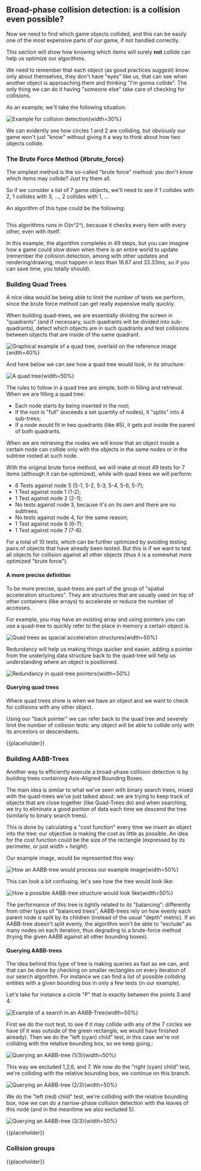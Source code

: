 Broad-phase collision detection: is a collision even possible?
--------------------------------------------------------------

Now we need to find which game objects collided, and this can be easily one of the most expensive parts of our game, if not handled correctly.

This section will show how knowing which items will surely **not** collide can help us optimize our algorithms.

We need to remember that each object (as good practices suggest) know only about themselves, they don't have "eyes" like us, that can see when another object is approaching them and thinking "I'm gonna collide". The only thing we can do it having "someone else" take care of checking for collisions.

As an example, we'll take the following situation:

![Example for collision detection](./images/collision_detection/collision_example.svg){width=30%}

We can evidently see how circles 1 and 2 are colliding, but obviously our game won't just "know" without giving it a way to think about how two objects collide.

### The Brute Force Method {#brute_force}

The simplest method is the so-called "brute force" method: you don't know which items may collide? Just try them all.

So if we consider a list of 7 game objects, we'll need to see if 1 collides with 2, 1 collides with 3, ..., 2 collides with 1, ...

An algorithm of this type could be the following:

```{src='collisiondetection/brute_force' caption='Brute Force Method of collision search'}
```

This algorithms runs in O(n^2^), because it checks every item with every other, even with itself.

In this example, the algorithm completes in 49 steps, but you can imagine how a game could slow down when there is an entire world to update (remember the collision detection, among with other updates and rendering/drawing, must happen in less than 16.67 and 33.33ms, so if you can save time, you totally should).

### Building Quad Trees

A nice idea would be being able to limit the number of tests we perform, since the brute force method can get really expensive really quickly.

When building quad-trees, we are essentially dividing the screen in "quadrants" (and if necessary, such quadrants will be divided into sub-quadrants), detect which objects are in such quadrants and test collisions between objects that are inside of the same quadrant.

![Graphical example of a quad tree, overlaid on the reference image](./images/collision_detection/collision_quad_example.svg){width=40%}

And here below we can see how a quad tree would look, in its structure:

![A quad tree](./images/collision_detection/quad_tree.svg){width=50%}

The rules to follow in a quad tree are simple, both in filling and retrieval. When we are filling a quad tree:

- Each node starts by being inserted in the root;
- If the root is "full" (exceeds a set quantity of nodes), it "splits" into 4 sub-trees;
- If a node would fit in two quadrants (like #5), it gets put inside the parent of both quadrants.

When we are retrieving the nodes we will know that an object inside a certain node can collide only with the objects in the same nodes or in the subtree rooted at such node.

With the original brute force method, we will make at most 49 tests for 7 items (although it can be optimized), while with quad trees we will perform:

- 6 Tests against node 5 (5-1, 5-2, 5-3, 5-4, 5-6, 5-7);
- 1 Test against node 1 (1-2);
- 1 Test against node 2 (2-1);
- No tests against node 3, because it's on its own and there are no subtrees;
- No tests against node 4, for the same reason;
- 1 Test against node 6 (6-7);
- 1 Test against node 7 (7-6).

For a total of 10 tests, which can be further optimized by avoiding testing pairs of objects that have already been tested. But this is if we want to test all objects for collision against all other objects (thus it is a somewhat more optimized "brute force").

#### A more precise definition

To be more precise, quad-trees are part of the group of "spatial acceleration structures". They are structures that are usually used on top of other containers (like arrays) to accelerate or reduce the number of accesses.

For example, you may have an existing array and using pointers you can use a quad-tree to quickly refer to the place in memory a certain object is.

![Quad trees as spacial acceleration structures](./images/collision_detection/quad_tree_accelerator_1.svg){width=50%}

Redundancy will help us making things quicker and easier, adding a pointer from the underlying data structure back to the quad-tree will help us understanding where an object is positioned.

![Redundancy in quad-tree pointers](./images/collision_detection/quad_tree_accelerator_2.svg){width=50%}

#### Querying quad trees

Where quad trees shine is when we have an object and we want to check for collisions with any other object.

Using our "back pointer" we can refer back to the quad tree and severely limit the number of collision tests: any object will be able to collide only with its ancestors or descendants.

<!-- TODO: Make a step-by-step query of a quad-tree -->

{{placeholder}}

<!-- TODO: Easier on the CPU but harder to implement, you build a quad tree and use that to check on collisions: every frame you can use special moving operations to keep the Quad-tree up to date -->

### Building AABB-Trees

Another way to efficiently execute a broad-phase collision detection is by building trees containing Axis-Aligned Bounding Boxes.

The main idea is similar to what we've seen with binary search trees, mixed with the quad-trees we've just talked about: we are trying to keep track of objects that are close together (like Quad-Trees do) and when searching, we try to eliminate a good portion of data each time we descend the tree (similarly to binary search trees).

This is done by calculating a "cost function" every time we insert an object into the tree: our objective is making the cost as little as possible. An idea for the cost function could be the size of the rectangle (expressed by its perimeter, or just $width + height$).

Our example image, would be represented this way:

![How an AABB-tree would process our example image](./images/collision_detection/collision_aabb_example.svg){width=50%}

This can look a bit confusing, let's see how the tree would look like:

![How a possible AABB-tree structure would look like](./images/collision_detection/aabb_tree.svg){width=50%}

The performance of this tree is tightly related to its "balancing": differently from other types of "balanced trees", AABB-trees rely on how evenly each parent node is split by its children (instead of the usual "depth" metric). If an AABB-tree doesn't split evenly, the algorithm won't be able to "exclude" as many nodes on each iteration, thus degrading to a brute-force method (trying the given AABB against all other bounding boxes).

#### Querying AABB-trees

The idea behind this type of tree is making queries as fast as we can, and that can be done by checking on smaller rectangles on every iteration of our search algorithm. For instance we can find a list of possible colliding entities with a given bounding box in only a few tests (in our example).

Let's take for instance a circle "P" that is exactly between the points 3 and 4:

![Example of a search in an AABB-Tree](./images/collision_detection/aabb_tree_query.svg){width=50%}

First we do the root test, to see if it may collide with any of the 7 circles we have (if it was outside of the green rectangle, we would have finished already). Then we do the "left (cyan) child" test, in this case we're not colliding with the relative bounding box, so we keep going.:

![Querying an AABB-tree (1/3)](./images/collision_detection/aabb_tree_query_explained_1.svg){width=50%}

This way we excluded 1,2,6, and 7. We now do the "right (cyan) child" test, we're colliding with the relative bounding box, we continue on this branch.

![Querying an AABB-tree (2/3)](./images/collision_detection/aabb_tree_query_explained_2.svg){width=50%}

We do the "left (red) child" test, we're colliding with the relative bounding box, now we can do a narrow-phase collision detection with the leaves of this node (and in the meantime we also excluded 5).

![Querying an AABB-tree (3/3)](./images/collision_detection/aabb_tree_query_explained_3.svg){width=50%}


{{placeholder}}

<!-- TODO: A simple explanation of AABB trees to allow for account for proximity of objects -->

### Collision groups

{{placeholder}}

<!-- TODO: Collidable objects can be separated into groups which can only collide with each other (for instance bullets can collide with enemies, but not with walls since we may not be interested). This reduces the number of queries and makes for more generic code. -->
